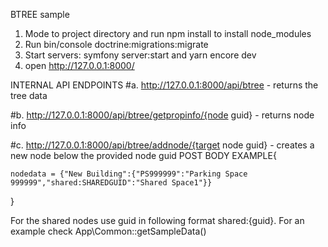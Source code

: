 BTREE sample


1. Mode to project directory and run npm install to install node_modules
2. Run bin/console doctrine:migrations:migrate
3. Start servers: symfony server:start and yarn encore dev
4. open http://127.0.0.1:8000/


INTERNAL API ENDPOINTS
#a. http://127.0.0.1:8000/api/btree - returns the tree data

#b. http://127.0.0.1:8000/api/btree/getpropinfo/{node guid} - returns node info

#c. http://127.0.0.1:8000/api/btree/addnode/{target node guid} - creates a new node below the provided node guid
POST BODY EXAMPLE{

    nodedata = {"New Building":{"PS999999":"Parking Space 999999","shared:SHAREDGUID":"Shared Space1"}}
}

For the shared nodes use guid in following format shared:{guid}. For an example check App\Common::getSampleData()
